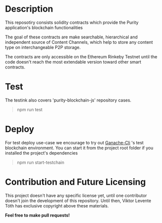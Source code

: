 # Description
This reposotiry consists solidity contracts which provide the Purity application's
blockchain functionalities

The goal of these contracts are make searchable, hierarchical and independent source of Content
Channels, which help to store any content type on interchangeable P2P storage.

The contracts are only accessible on the Ethereum Rinkeby Testnet until
the code doesn't reach the most extendable version toward other smart contracts.

# Test
The testink also covers 'purity-blockchain-js' repository cases.
> npm run test

# Deploy
For test deploy use-case we encourage to try out
[Ganache-Cli](https://docs.nethereum.com/en/latest/ethereum-and-clients/ganache-cli/)
's test blockchain environment.
You can start it from the project root folder if you installed the project's dependencies
> npm run start-testchain

# Contribution and Future Licensing
This project doesn't have any specific license yet, until one contributor doesn't
join the development of this repository. Until then, Viktor Levente Tóth has exclusive
copyright above these materials.

__Feel free to make pull requests!__
